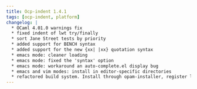 ```yaml
---
title: Ocp-indent 1.4.1
tags: [ocp-indent, platform]
changelog: |
  * OCaml 4.01.0 warnings fix
  * fixed indent of lwt try/finally
  * sort Jane Street tests by priority
  * added support for BENCH syntax
  * added support for the new {xx| |xx} quotation syntax
  * emacs mode: cleaner loading
  * emacs mode: fixed the 'syntax' option
  * emacs mode: workaround an auto-complete.el display bug
  * emacs and vim modes: install in editor-specific directories
  * refactored build system. Install through opam-installer, register libs as ocamlfind sub-packages
---
```


